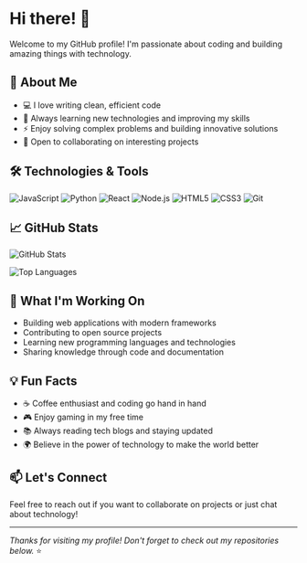 # Hi there! 👋

Welcome to my GitHub profile! I'm passionate about coding and building amazing things with technology.

## 🚀 About Me

- 💻 I love writing clean, efficient code
- 🌱 Always learning new technologies and improving my skills
- ⚡ Enjoy solving complex problems and building innovative solutions
- 🎯 Open to collaborating on interesting projects

## 🛠️ Technologies & Tools

![JavaScript](https://img.shields.io/badge/-JavaScript-F7DF1E?style=flat-square&logo=javascript&logoColor=black)
![Python](https://img.shields.io/badge/-Python-3776AB?style=flat-square&logo=python&logoColor=white)
![React](https://img.shields.io/badge/-React-61DAFB?style=flat-square&logo=react&logoColor=black)
![Node.js](https://img.shields.io/badge/-Node.js-339933?style=flat-square&logo=node.js&logoColor=white)
![HTML5](https://img.shields.io/badge/-HTML5-E34F26?style=flat-square&logo=html5&logoColor=white)
![CSS3](https://img.shields.io/badge/-CSS3-1572B6?style=flat-square&logo=css3&logoColor=white)
![Git](https://img.shields.io/badge/-Git-F05032?style=flat-square&logo=git&logoColor=white)

## 📈 GitHub Stats

![GitHub Stats](https://github-readme-stats.vercel.app/api?username=YourUsername&show_icons=true&theme=default&hide_border=true)

![Top Languages](https://github-readme-stats.vercel.app/api/top-langs/?username=YourUsername&layout=compact&theme=default&hide_border=true)

## 🎯 What I'm Working On

- Building web applications with modern frameworks
- Contributing to open source projects
- Learning new programming languages and technologies
- Sharing knowledge through code and documentation

## 💡 Fun Facts

- ☕ Coffee enthusiast and coding go hand in hand
- 🎮 Enjoy gaming in my free time
- 📚 Always reading tech blogs and staying updated
- 🌍 Believe in the power of technology to make the world better

## 📫 Let's Connect

Feel free to reach out if you want to collaborate on projects or just chat about technology!

---

*Thanks for visiting my profile! Don't forget to check out my repositories below.* ⭐
